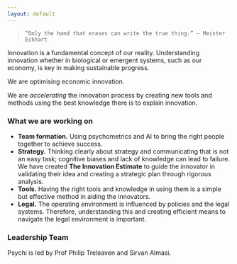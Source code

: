 ```yaml
---
layout: default
---
```

> `“Only the hand that erases can write the true thing.”
― Meister Eckhart`

Innovation is a fundamental concept of our reality. Understanding innovation
whether in biological or emergent systems, such as our economy, is key in making
sustainable progress.

We are optimising economic innovation.

We are *accelerating* the innovation process by creating new tools and methods
using the best knowledge there is to explain innovation.

### What we are working on 
- **Team formation.**  Using psychometrics and AI to bring the right people
  together to achieve success.
- **Strategy.**  Thinking clearly about strategy and communicating that is not an
  easy task; cognitive biases and lack of knowledge can lead to failure. We have
  created **The Innovation Estimate** to guide the innovator in validating their
  idea and creating a strategic plan through rigorous analysis.
- **Tools.**  Having the right tools and knowledge in using them is a simple but
  effective method in aiding the innovators.
- **Legal.**  The operating environment is influenced by policies and the legal
  systems. Therefore, understanding this and creating efficient means to
  navigate the legal environment is important.


### Leadership Team
 Psychi is led by Prof Philip Treleaven and Sirvan Almasi.

